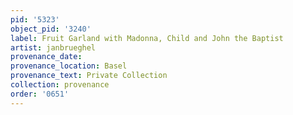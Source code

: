 ```yaml
---
pid: '5323'
object_pid: '3240'
label: Fruit Garland with Madonna, Child and John the Baptist
artist: janbrueghel
provenance_date:
provenance_location: Basel
provenance_text: Private Collection
collection: provenance
order: '0651'
---
```

